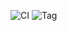 ![CI](https://github.com/novas0x2a/debug-image/actions/workflows/docker-image.yml/badge.svg)
![Tag](https://img.shields.io/docker/v/novas0x2a/debug?arch=amd64&label=latest%20tag&sort=date&style=plastic)

